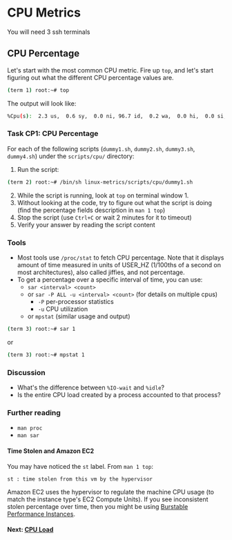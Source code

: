 # CPU Metrics

You will need 3 ssh terminals

## CPU Percentage
Let's start with the most common CPU metric.
Fire up `top`, and let's start figuring out what the different CPU percentage values are.
```bash
(term 1) root:~# top
```

The output will look like:
```bash
%Cpu(s):  2.3 us,  0.6 sy,  0.0 ni, 96.7 id,  0.2 wa,  0.0 hi,  0.0 si,  0.0 st
```

### Task CP1: CPU Percentage
For each of the following scripts (`dummy1.sh`, `dummy2.sh`, `dummy3.sh`, `dummy4.sh`) under the `scripts/cpu/` directory:

 1. Run the script:
```bash
(term 2) root:~# /bin/sh linux-metrics/scripts/cpu/dummy1.sh
```
 2. While the script is running, look at `top` on terminal window 1.
 3. Without looking at the code, try to figure out what the script is doing (find the percentage fields description in `man 1 top`)
 4. Stop the script (use `Ctrl+C` or wait 2 minutes for it to timeout)
 5. Verify your answer by reading the script content

### Tools

 - Most tools use `/proc/stat` to fetch CPU percentage. Note that it displays amount of time measured in units of USER_HZ
   (1/100ths of a second on most architectures), also called jiffies, and not percentage.
 - To get a percentage over a specific interval of time, you can use:
	 - `sar <interval> <count>`
	 - or  `sar -P ALL -u <interval> <count>` (for details on multiple cpus)
		 - `-P` per-processor statistics
		 - `-u` CPU utilization
	 - or  `mpstat` (similar usage and output)
```bash
(term 3) root:~# sar 1
```
or
```bash
(term 3) root:~# mpstat 1
```

### Discussion

- What's the difference between `%IO-wait` and `%idle`?
- Is the entire CPU load created by a process accounted to that process?

### Further reading

- `man proc`
- `man sar`

#### Time Stolen and Amazon EC2

You may have noticed the `st` label. From `man 1 top`:
```
st : time stolen from this vm by the hypervisor
```
Amazon EC2 uses the hypervisor to regulate the machine CPU usage (to match the instance type's EC2 Compute Units). If you see inconsistent stolen percentage over time, then you might be using [Burstable Performance Instances](http://aws.amazon.com/ec2/instance-types/#burst).

#### Next: [CPU Load](cpu-load.md)
